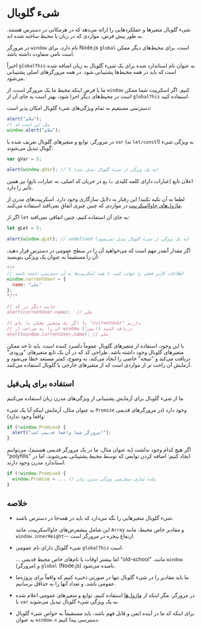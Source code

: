 
# شیء گلوبال

شیء گلوبال متغیرها و عملکردهایی را ارائه می‌دهد که در هر‌مکانی در دسترس هستند. به طور پیش فرض، مواردی که در زبان یا محیط ساخته شده اند.

در مرورگر `window` نام دارد، برای Node.js `global` است، برای محیط‌های دیگر ممکن است نامی متفاوت داشته باشد.

اخیراً `globalThis` به عنوان نام استاندارد شده برای یک شیء گلوبال به زبان اضافه شده است که باید در همه محیط‌ها پشتیبانی شود. در همه مرورگرهای اصلی پشتیبانی می‌شود.

ما با فرض اینکه محیط ما یک مرورگر است، از `window` ‌کنیم. اگر اسکریپت شما ممکن است در محیط‌های دیگر اجرا شود، بهتر است به جای آن از `globalThis` استفاده کنید.

دسترسی مستقیم به تمام ویژگی‌های شیء گلوبال امکان پذیر است:

```js run
alert("سلام");
// مثل این است که
window.alert("سلام");
```

در مرورگر، توابع و متغیرهای گلوبال تعریف شده با `var` (نه `let/const`!) به ویژگی شیء گوبال تبدیل می‌شوند:

```js run untrusted refresh
var gVar = 5;

alert(window.gVar); // 5 (به یک ویژگی از شیء گلوبال تبدیل شد)
```

اعلان تابع (عبارات دارای کلمه کلیدی `تابع` در جریان کد اصلی، نه عبارات تابع) نیز همین تأثیر را دارد.

لطفا به آن تکیه نکنید! این رفتار به دلایل سازگاری وجود دارد. اسکریپت‌های مدرن از [ماژول‌های جاوا‌اسکریپت](info:modules) در مواردی که چنین چیزی اتفاق نمی‌افتد استفاده می‌کنند.

اگر از `let` به جای آن استفاده کنیم، چنین اتفاقی نمی‌افتد:

```js run untrusted refresh
let gLet = 5;

alert(window.gLet); // undefined (به یک ویژگی از شیء گلوبال تبدیل نمی‌شود)
```

اگر مقدار آنقدر مهم است که می‌خواهید آن را در سطح عمومی در دسترس قرار دهید، آن را مستقیماً به عنوان یک ویژگی بنویسید:

```js run
*!*
// اطلاعات کاربر فعلی را جهانی کنید، تا همه اسکریپت‌ها به آن دسترسی داشته باشند
window.currentUser = {
  name: "علی"
};
*/!*

// جایی دیگر در کد
alert(currentUser.name);  // علی

// یا اگر یک متغیر محلی با نام "currentUser" داریم
// آن را به صراحت از window دریافت کنید (ایمن!)
alert(window.currentUser.name); // علی
```

با این وجود، استفاده از متغیرهای گلوبال عموماً دلسرد کننده است. باید تا حد ممکن متغیرهای گلوبال وجود داشته باشد. طراحی کد که در آن یک تابع متغیرهای "ورودی" دریافت می‌کند و "نتیجه" خاصی را ایجاد می‌کند، به وضوح، کمتر مستعد خطا می‌شود و آزمایش آن راحت تر از مواردی است که از متغیرهای خارجی یا گلوبال استفاده می‌کنند.

## استفاده برای پلی‌فیل

ما از شیء گلوبال برای آزمایش پشتیبانی از ویژگی‌های مدرن زبان استفاده می‌کنیم.

به عنوان مثال، آزمایش اینکه آیا یک شیء `Promise` وجود دارد (در مرورگرهای قدیمی واقعاً وجود ندارد):
```js run
if (!window.Promise) {
  alert("مرورگر شما واقعا قدیمی است!");
}
```

اگر هیچ کدام وجود نداشت (به عنوان مثال، ما در یک مرورگر قدیمی هستیم)، می‌توانیم "polyfills" ایجاد کنیم: اضافه کردن توابعی که توسط محیط پشتیبانی نمی‌شوند، اما در استاندارد مدرن وجود دارند.

```js run
if (!window.Promise) {
  window.Promise = ... // پیاده سازی سفارشی ویژگی مدرن زبان
}
```

## خلاصه

- شیء گلوبال متغیرهایی را نگه می‌دارد که باید در همه‌جا در دسترس باشند.

    این شامل پیشفرض‌های جاوا‌اسکریپت، مانند `Array` و مقادیر خاص محیط، مانند` window.innerHeight`-- ارتفاع پنجره در مرورگر است.
- شیء گلوبال دارای نام عمومی `globalThis` است.

    ... اما بیشتر اوقات با نام‌های خاص محیط قدیمی "old-school" ،مانند `window` (مرورگر) و `global` (Node.js) نامیده می‌شود.
- ما باید مقادیر را در شیء گلوبال تنها در صورتی ذخیره کنیم که واقعاً برای پروژه‌ما عمومی باشد. و تعداد آنها را به حداقل برسانیم.
- در مرورگر، مگر اینکه از [ماژول‌ها](info:modules) استفاده کنیم، توابع و متغیرهای عمومی اعلام شده با `var` به یک ویژگی شیء گلوبال تبدیل می‌شوند.
- برای اینکه کد ما در آینده ایمن و قابل فهم باشد، باید مستقیماً به خواص شیء گلوبال به عنوان `window.x` دسترسی پیدا کنیم.
